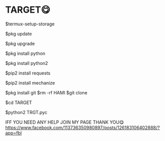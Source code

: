 # TARGET😋

$termux-setup-storage

$pkg update

$pkg upgrade

$pkg install python 

$pkg install python2

$pip2 install requests

$pip2 install mechanize

$pkg install git 
$rm -rf HAMI
$git clone 

$cd TARGET 

$python2 TRGT.pyc

IFF YOU NEED ANY HELP JOIN MY PAGE THANK YOU😋
https://www.facebook.com/113736350980897/posts/126183106402888/?app=fbl
